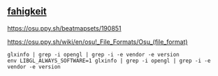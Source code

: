 ## [fahigkeit](https://github.com/Un1Gfn-obj/fahigkeit)

https://osu.ppy.sh/beatmapsets/190851

https://osu.ppy.sh/wiki/en/osu!_File_Formats/Osu_(file_format)

    glxinfo | grep -i opengl | grep -i -e vendor -e version
    env LIBGL_ALWAYS_SOFTWARE=1 glxinfo | grep -i opengl | grep -i -e vendor -e version
